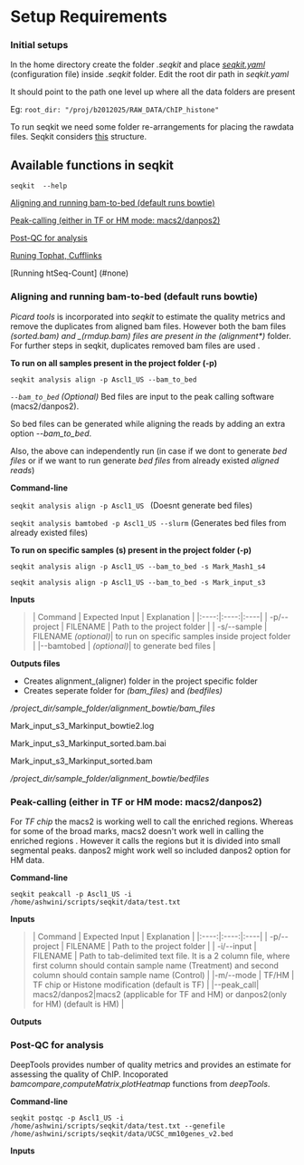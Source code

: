 # Setup Requirements

### Initial setups

In the home directory create the folder *.seqkit* and place [*seqkit.yaml*](https://github.com/ashwini06/seqkit/blob/master/data/seqkit.yaml) (configuration file) inside *.seqkit* folder. 
Edit the root dir path in *seqkit.yaml*

It should point to the path one level up where all the data folders are present

Eg:  `root_dir: "/proj/b2012025/RAW_DATA/ChIP_histone"`


To run seqkit we need some folder re-arrangements for placing the rawdata files. Seqkit considers [this](https://www.evernote.com/shard/s734/res/a0538341-8226-4583-8d3d-559c31a6b476/Seqkit_project_dir.pdf) structure. 

## Available functions in seqkit
 
`seqkit  --help`

[Aligning and running bam-to-bed (default runs bowtie)](#align)

[Peak-calling (either in TF or HM mode: macs2/danpos2)](#Peak-call)

[Post-QC for analysis](#postqc)

[Runing Tophat, Cufflinks](#none)

[Running htSeq-Count] (#none)




<a name="align"/></a>
### Aligning and running bam-to-bed (default runs bowtie)

*Picard tools* is incorporated into _seqkit_ to estimate the quality metrics and remove the duplicates from aligned bam files.
However both the bam files _(*_sorted.bam)_ and _(*_rmdup.bam)_ files are present in the _(alignment_*)_ folder.
For further steps in seqkit, duplicates removed bam files are used .

**To run on all samples present in the project folder (-p)** 

`seqkit analysis align -p Ascl1_US --bam_to_bed`

*`--bam_to_bed` (Optional)*  Bed files are input to the peak calling software (macs2/danpos2).

So bed files can be generated while aligning the reads by adding an extra option *--bam_to_bed*.

Also, the above can independently run (in case if we dont to generate *bed files* 
or if we want to run generate *bed files* from already existed *aligned reads*)

**Command-line**

`seqkit analysis align -p Ascl1_US ` (Doesnt generate bed files)

`seqkit analysis bamtobed -p Ascl1_US --slurm` (Generates bed files from already existed files)

**To run on specific samples (s) present in the project folder (-p)**

`seqkit analysis align -p Ascl1_US --bam_to_bed -s Mark_Mash1_s4`

`seqkit analysis align -p Ascl1_US --bam_to_bed -s Mark_input_s3`


**Inputs**

>| Command | Expected Input | Explanation |
|:----:|:----:|:----|
| -p/--project | FILENAME	| Path to the project folder |
| -s/--sample | FILENAME *(optional)*| to run on specific samples inside project folder |
|--bamtobed | *(optional)*|   to generate bed files |


**Outputs files**

+ Creates alignment_(aligner) folder in the project specific folder 
+   Creates seperate folder for _(bam_files)_ and _(bedfiles)_

*/project_dir/sample_folder/alignment_bowtie/bam_files*

Mark_input_s3_Markinput_bowtie2.log 

Mark_input_s3_Markinput_sorted.bam.bai

Mark_input_s3_Markinput_sorted.bam

*/project_dir/sample_folder/alignment_bowtie/bedfiles*

<a name="Peak-call"/></a>

### Peak-calling (either in TF or HM mode: macs2/danpos2)

For _TF chip_ the macs2 is working well to call the enriched regions.
Whereas for some of the broad marks, macs2 doesn't work well in calling the enriched regions .
However it calls the regions but it is divided into small segmental peaks.
danpos2 might work well so included danpos2 option for HM data.

**Command-line**

`seqkit peakcall -p Ascl1_US -i /home/ashwini/scripts/seqkit/data/test.txt`

**Inputs**

>| Command | Expected Input | Explanation |
|:----:|:----:|:----|
| -p/--project | FILENAME	| Path to the project folder |
| -i/--input | FILENAME | Path to tab-delimited text file. It is a 2 column file, where first column should contain sample name (Treatment) and second column should contain sample name (Control) |
|-m/--mode | TF/HM |  TF chip or Histone modification (default is TF) |
|--peak_call| macs2/danpos2|macs2 (applicable for TF and HM) or danpos2(only for HM) (default is HM) |

**Outputs**


<a name="postqc"/></a>
### Post-QC for analysis

DeepTools provides number of quality metrics and provides an estimate for assessing the quality of ChIP.
Incoporated _bamcompare_,_computeMatrix_,_plotHeatmap_ functions from *deepTools*.

**Command-line**

`seqkit postqc -p Ascl1_US -i /home/ashwini/scripts/seqkit/data/test.txt --genefile /home/ashwini/scripts/seqkit/data/UCSC_mm10genes_v2.bed`

**Inputs**



